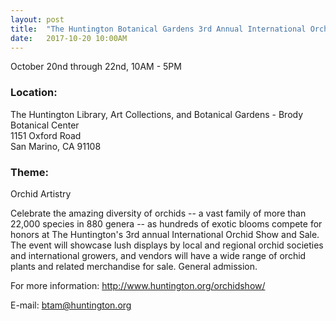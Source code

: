 ```yaml
---
layout: post
title:  "The Huntington Botanical Gardens 3rd Annual International Orchid Show"
date:   2017-10-20 10:00AM
---
```


October 20nd through 22nd, 10AM - 5PM

### Location:
The Huntington Library, Art Collections, and Botanical Gardens - Brody Botanical Center<br>
1151 Oxford Road<br>
San Marino, CA 91108

### Theme:
Orchid Artistry

Celebrate the amazing diversity of orchids -- a vast family of more than 22,000 species in 880 genera -- as hundreds of exotic blooms compete for honors at The Huntington's 3rd annual International Orchid Show and Sale. The event will showcase lush displays by local and regional orchid societies and international growers, and vendors will have a wide range of orchid plants and related merchandise for sale. General admission.

For more information: http://www.huntington.org/orchidshow/

E-mail: btam@huntington.org
